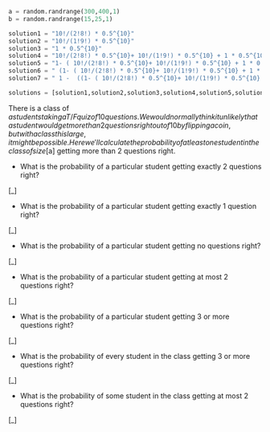 ```python
a = random.randrange(300,400,1)
b = random.randrange(15,25,1)

solution1 = "10!/(2!8!) * 0.5^{10}"
solution2 = "10!/(1!9!) * 0.5^{10}"
solution3 = "1 * 0.5^{10}"
solution4 = "10!/(2!8!) * 0.5^{10}+ 10!/(1!9!) * 0.5^{10} + 1 * 0.5^{10}"
solution5 = "1- ( 10!/(2!8!) * 0.5^{10}+ 10!/(1!9!) * 0.5^{10} + 1 * 0.5^{10})"
solution6 = " (1- ( 10!/(2!8!) * 0.5^{10}+ 10!/(1!9!) * 0.5^{10} + 1 * 0.5^{10}) ) ^ $a "
solution7 = " 1 -  ((1- ( 10!/(2!8!) * 0.5^{10}+ 10!/(1!9!) * 0.5^{10} + 1 * 0.5^{10}) ) ^ $a ) "

solutions = [solution1,solution2,solution3,solution4,solution5,solution6,solution7]
```

There is a class of $a students taking a T/F quiz of 10 questions. We would normally think it unlikely that a student would get more than 2 questions right out of 10 by flipping a coin, but with a class this large, it might be possible. Here we'll calculate the probability of at least one student in the class of size [$a] getting more than 2 questions right.

* What is the probability of a particular student getting exactly 2 questions right? 

[_]

* What is the probability of a particular student getting exactly 1 question right?

[_]

* What is the probability of a particular student getting no questions right? 

[_]

* What is the probability of a particular student getting at most 2 questions right?

[_]

* What is the probability of a particular student getting 3 or more questions right?

[_]

* What is the probability of every student in the class getting 3 or more questions right?

[_]

* What is the probability of some student in the class getting at most 2 questions right?

[_]